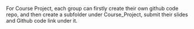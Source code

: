 For Course Project, each group can firstly create their own github code repo, and then create a subfolder under Course_Project, submit their slides and Github code link under it.
